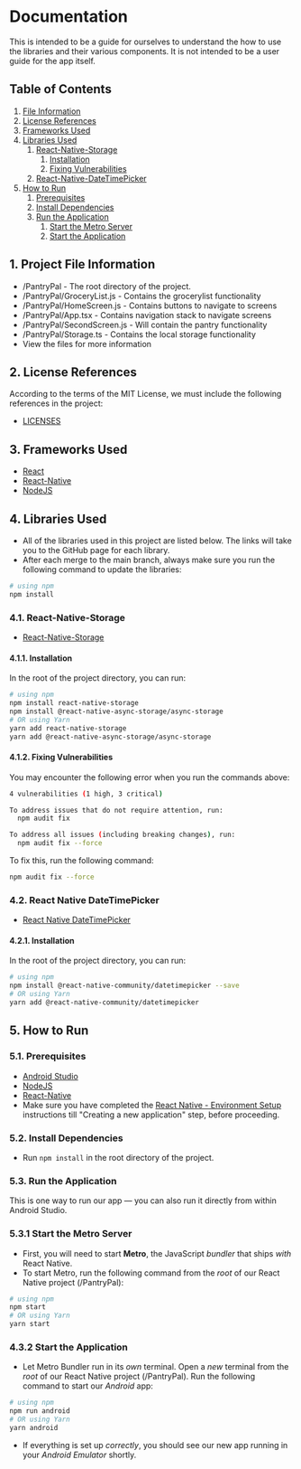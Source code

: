 # Documentation
This is intended to be a guide for ourselves to understand the how to use the libraries and their various components. It is not intended to be a user guide for the app itself.

## Table of Contents
1. [File Information](#1-file-information)
2. [License References](#2-license-references)
3. [Frameworks Used](#3-frameworks-used)
4. [Libraries Used](#4-libraries-used)
    1. [React-Native-Storage](#41-react-native-storage)
        1. [Installation](#411-installation)
        2. [Fixing Vulnerabilities](#412-fixing-vulnerabilities)
    2. [React-Native-DateTimePicker](#42-react-native-datetimepicker)
5. [How to Run](#5-how-to-run)
    1. [Prerequisites](#51-prerequisites)
    2. [Install Dependencies](#52-install-dependencies)
    3. [Run the Application](#53-run-the-application)
        1. [Start the Metro Server](#531-start-the-metro-server)
        2. [Start the Application](#532-start-the-application)

## 1. Project File Information
- /PantryPal - The root directory of the project.
- /PantryPal/GroceryList.js - Contains the grocerylist functionality
- /PantryPal/HomeScreen.js - Contains buttons to navigate to screens
- /PantryPal/App.tsx - Contains navigation stack to navigate screens
- /PantryPal/SecondScreen.js - Will contain the pantry functionality
- /PantryPal/Storage.ts - Contains the local storage functionality
- View the files for more information

## 2. License References
According to the terms of the MIT License, we must include the following references in the project:
- [LICENSES](LICENSES.md)

## 3. Frameworks Used
- [React](https://react.dev/)
- [React-Native](https://reactnative.dev/)
- [NodeJS](https://nodejs.org/en/)

## 4. Libraries Used
- All of the libraries used in this project are listed below. The links will take you to the GitHub page for each library.
- After each merge to the main branch, always make sure you run the following command to update the libraries:
```bash
# using npm
npm install
```

### 4.1. React-Native-Storage
- [React-Native-Storage](https://github.com/sunnylqm/react-native-storage)

#### 4.1.1. Installation
In the root of the project directory, you can run:
```bash
# using npm
npm install react-native-storage
npm install @react-native-async-storage/async-storage
# OR using Yarn
yarn add react-native-storage
yarn add @react-native-async-storage/async-storage
```

#### 4.1.2. Fixing Vulnerabilities
You may encounter the following error when you run the commands above:
```bash
4 vulnerabilities (1 high, 3 critical)

To address issues that do not require attention, run:
  npm audit fix

To address all issues (including breaking changes), run:
  npm audit fix --force
```

To fix this, run the following command:
```bash
npm audit fix --force
```

### 4.2. React Native DateTimePicker
- [React Native DateTimePicker](https://github.com/react-native-datetimepicker/datetimepicker)

#### 4.2.1. Installation
In the root of the project directory, you can run:
```bash
# using npm
npm install @react-native-community/datetimepicker --save
# OR using Yarn
yarn add @react-native-community/datetimepicker
```

## 5. How to Run

### 5.1. Prerequisites
- [Android Studio](https://developer.android.com/studio)
- [NodeJS](https://nodejs.org/en/)
- [React-Native](https://reactnative.dev/)
- Make sure you have completed the [React Native - Environment Setup](https://reactnative.dev/docs/environment-setup) instructions till "Creating a new application" step, before proceeding.

### 5.2. Install Dependencies
- Run `npm install` in the root directory of the project.

### 5.3. Run the Application
This is one way to run our app — you can also run it directly from within Android Studio.

### 5.3.1 Start the Metro Server
- First, you will need to start **Metro**, the JavaScript _bundler_ that ships _with_ React Native.
- To start Metro, run the following command from the _root_ of our React Native project (/PantryPal): 
```bash
# using npm
npm start
# OR using Yarn
yarn start
```

### 4.3.2 Start the Application
- Let Metro Bundler run in its _own_ terminal. Open a _new_ terminal from the _root_ of our React Native project (/PantryPal). Run the following command to start our _Android_ app:
```bash
# using npm
npm run android
# OR using Yarn
yarn android
```
- If everything is set up _correctly_, you should see our new app running in your _Android Emulator_ shortly.